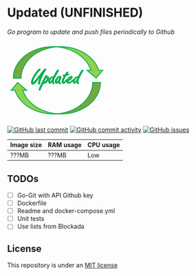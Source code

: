 # Updated (UNFINISHED)

*Go program to update and push files periodically to Github*

[![updated](https://github.com/qdm12/updated/raw/master/title.png)](https://hub.docker.com/r/qmcgaw/updated)

[![GitHub last commit](https://img.shields.io/github/last-commit/qdm12/updated.svg)](https://github.com/qdm12/updated/issues)
[![GitHub commit activity](https://img.shields.io/github/commit-activity/y/qdm12/updated.svg)](https://github.com/qdm12/updated/issues)
[![GitHub issues](https://img.shields.io/github/issues/qdm12/updated.svg)](https://github.com/qdm12/updated/issues)

| Image size | RAM usage | CPU usage |
| --- | --- | --- |
| ???MB | ???MB | Low |

## TODOs

- [ ] Go-Git with API Github key
- [ ] Dockerfile
- [ ] Readme and docker-compose.yml
- [ ] Unit tests
- [ ] Use lists from Blockada

## License

This repository is under an [MIT license](https://github.com/qdm12/updated/master/license)
